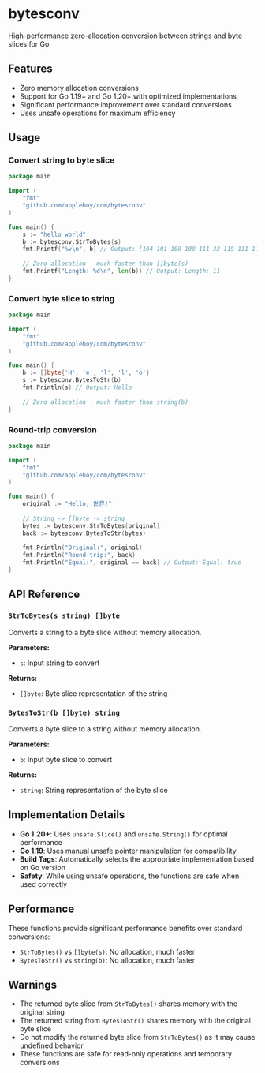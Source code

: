 # bytesconv

High-performance zero-allocation conversion between strings and byte slices for Go.

## Features

- Zero memory allocation conversions
- Support for Go 1.19+ and Go 1.20+ with optimized implementations
- Significant performance improvement over standard conversions
- Uses unsafe operations for maximum efficiency

## Usage

### Convert string to byte slice

```go
package main

import (
    "fmt"
    "github.com/appleboy/com/bytesconv"
)

func main() {
    s := "hello world"
    b := bytesconv.StrToBytes(s)
    fmt.Printf("%v\n", b) // Output: [104 101 108 108 111 32 119 111 114 108 100]
    
    // Zero allocation - much faster than []byte(s)
    fmt.Printf("Length: %d\n", len(b)) // Output: Length: 11
}
```

### Convert byte slice to string

```go
package main

import (
    "fmt"
    "github.com/appleboy/com/bytesconv"
)

func main() {
    b := []byte{'H', 'e', 'l', 'l', 'o'}
    s := bytesconv.BytesToStr(b)
    fmt.Println(s) // Output: Hello
    
    // Zero allocation - much faster than string(b)
}
```

### Round-trip conversion

```go
package main

import (
    "fmt"
    "github.com/appleboy/com/bytesconv"
)

func main() {
    original := "Hello, 世界!"
    
    // String -> []byte -> string
    bytes := bytesconv.StrToBytes(original)
    back := bytesconv.BytesToStr(bytes)
    
    fmt.Println("Original:", original)
    fmt.Println("Round-trip:", back)
    fmt.Println("Equal:", original == back) // Output: Equal: true
}
```

## API Reference

### `StrToBytes(s string) []byte`

Converts a string to a byte slice without memory allocation.

**Parameters:**
- `s`: Input string to convert

**Returns:**
- `[]byte`: Byte slice representation of the string

### `BytesToStr(b []byte) string`

Converts a byte slice to a string without memory allocation.

**Parameters:**
- `b`: Input byte slice to convert

**Returns:**
- `string`: String representation of the byte slice

## Implementation Details

- **Go 1.20+**: Uses `unsafe.Slice()` and `unsafe.String()` for optimal performance
- **Go 1.19**: Uses manual unsafe pointer manipulation for compatibility
- **Build Tags**: Automatically selects the appropriate implementation based on Go version
- **Safety**: While using unsafe operations, the functions are safe when used correctly

## Performance

These functions provide significant performance benefits over standard conversions:
- `StrToBytes()` vs `[]byte(s)`: No allocation, much faster
- `BytesToStr()` vs `string(b)`: No allocation, much faster

## Warnings

- The returned byte slice from `StrToBytes()` shares memory with the original string
- The returned string from `BytesToStr()` shares memory with the original byte slice
- Do not modify the returned byte slice from `StrToBytes()` as it may cause undefined behavior
- These functions are safe for read-only operations and temporary conversions
